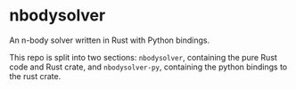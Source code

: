 # nbodysolver

An n-body solver written in Rust with Python bindings.  

This repo is split into two sections: `nbodysolver`, containing the pure Rust code and Rust crate, and `nbodysolver-py`, containing the python bindings to the rust crate.
